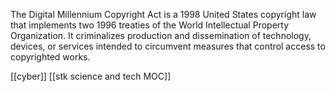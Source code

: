 The Digital Millennium Copyright Act is a 1998 United States copyright law that implements two 1996 treaties of the World Intellectual Property Organization. It criminalizes production and dissemination of technology, devices, or services intended to circumvent measures that control access to copyrighted works.

[[cyber]]
[[stk science and tech MOC]]